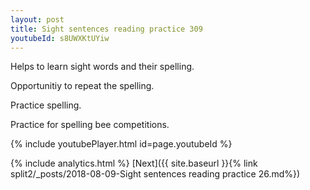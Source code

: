 ```yaml
---
layout: post
title: Sight sentences reading practice 309
youtubeId: s8UWXKtUYiw
---
```

 
 
Helps to learn sight words and their spelling.

Opportunitiy to repeat the spelling. 

Practice spelling. 
 
Practice for spelling bee competitions. 
 
{% include youtubePlayer.html id=page.youtubeId %}
 
 
{% include analytics.html %} 
[Next]({{ site.baseurl }}{% link  split2/_posts/2018-08-09-Sight sentences reading practice 26.md%})
 
